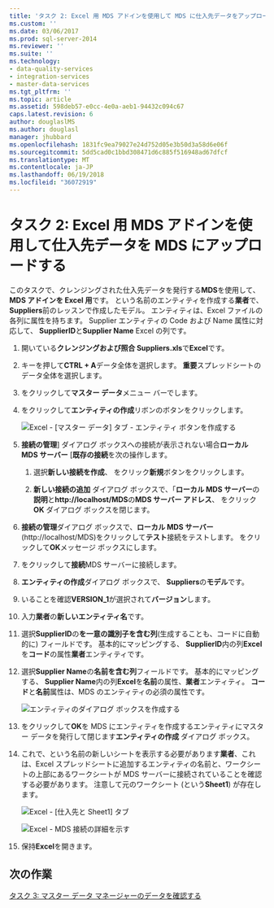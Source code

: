 ```yaml
---
title: 'タスク 2: Excel 用 MDS アドインを使用して MDS に仕入先データをアップロードして |Microsoft ドキュメント'
ms.custom: ''
ms.date: 03/06/2017
ms.prod: sql-server-2014
ms.reviewer: ''
ms.suite: ''
ms.technology:
- data-quality-services
- integration-services
- master-data-services
ms.tgt_pltfrm: ''
ms.topic: article
ms.assetid: 598deb57-e0cc-4e0a-aeb1-94432c094c67
caps.latest.revision: 6
author: douglaslMS
ms.author: douglasl
manager: jhubbard
ms.openlocfilehash: 1831fc9ea79027e24d752d05e3b50d3a58d6e06f
ms.sourcegitcommit: 5dd5cad0c1bbd308471d6c885f516948ad67dfcf
ms.translationtype: MT
ms.contentlocale: ja-JP
ms.lasthandoff: 06/19/2018
ms.locfileid: "36072919"
---
```

# <a name="task-2-uploading-supplier-data-to-mds-using-mds-add-in-for-excel"></a>タスク 2: Excel 用 MDS アドインを使用して仕入先データを MDS にアップロードする
  このタスクで、クレンジングされた仕入先データを発行する**MDS**を使用して、 **MDS アドインを Excel 用**です。 という名前のエンティティを作成する**業者**で、 **Suppliers**前のレッスンで作成したモデル。 エンティティは、Excel ファイルの各列に属性を持ちます。 Supplier エンティティの Code および Name 属性に対応して、 **SupplierID**と**Supplier Name** Excel の列です。  
  
1.  開いている**クレンジングおよび照合 Suppliers.xls**で**Excel**です。  
  
2.  キーを押して**CTRL + A**データ全体を選択します。 **重要**スプレッドシートのデータ全体を選択します。  
  
3.  をクリックして**マスター データ**メニュー バーでします。  
  
4.  をクリックして**エンティティの作成**リボンのボタンをクリックします。  
  
     ![Excel - [マスター データ] タブ - エンティティ ボタンを作成する](../../2014/tutorials/media/et-ulingsdtomdsusingmdsaddinforexcel-01.jpg "Excel - [マスター データ] タブ - エンティティ ボタンを作成します。")  
  
5.  **接続の管理**] ダイアログ ボックスへの接続が表示されない場合**ローカル MDS サーバー** [**既存の接続**を次の操作します。  
  
    1.  選択**新しい接続を作成**、 をクリック**新規**ボタンをクリックします。  
  
    2.  **新しい接続の追加** ダイアログ ボックスで、「**ローカル MDS サーバー**の**説明**と**http://localhost/MDS**の**MDS サーバー アドレス**、 をクリック**OK**  ダイアログ ボックスを閉じます。  
  
6.  **接続の管理**ダイアログ ボックスで、**ローカル MDS サーバー** (http://localhost/MDS)をクリックして**テスト**接続をテストします。 をクリックして**OK**メッセージ ボックスにします。  
  
7.  をクリックして**接続**MDS サーバーに接続します。  
  
8.  **エンティティの作成**ダイアログ ボックスで、 **Suppliers**の**モデル**です。  
  
9. いることを確認**VERSION_1**が選択されて**バージョン**します。  
  
10. 入力**業者**の**新しいエンティティ名**です。  
  
11. 選択**SupplierID**の**を一意の識別子を含む列**(生成することも、コードに自動的に) フィールドです。 基本的にマッピングする、 **SupplierID**内の列**Excel**を**コード**の属性**業者**エンティティです。  
  
12. 選択**Supplier Name**の**名前を含む列**フィールドです。 基本的にマッピングする、 **Supplier Name**内の列**Excel**を**名前**の属性、**業者**エンティティ。 **コード**と**名前**属性は、MDS のエンティティの必須の属性です。  
  
     ![エンティティのダイアログ ボックスを作成する](../../2014/tutorials/media/et-ulingsdtomdsusingmdsaddinforexcel-02.jpg "エンティティ ダイアログ ボックスを作成します。")  
  
13. をクリックして**OK**を MDS にエンティティを作成するエンティティにマスター データを発行して閉じます**エンティティの作成** ダイアログ ボックス。  
  
14. これで、という名前の新しいシートを表示する必要があります**業者**、これは、Excel スプレッドシートに追加するエンティティの名前と、ワークシートの上部にあるワークシートが MDS サーバーに接続されていることを確認する必要があります。 注意して元のワークシート (という**Sheet1**) が存在します。  
  
     ![Excel - [仕入先と Sheet1] タブ](../../2014/tutorials/media/et-ulingsdtomdsusingmdsaddinforexcel-03.jpg "Excel - [仕入先と Sheet1] タブ")  
  
     ![Excel - MDS 接続の詳細を示す](../../2014/tutorials/media/et-ulingsdtomdsusingmdsaddinforexcel-04.jpg "Excel - MDS 接続の詳細を表示")  
  
15. 保持**Excel**を開きます。  
  
## <a name="next-task"></a>次の作業  
 [タスク 3: マスター データ マネージャーのデータを確認する](../../2014/tutorials/task-3-verifying-the-data-in-master-data-manager.md)  
  
  